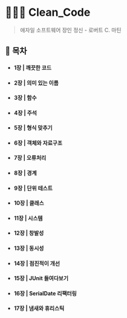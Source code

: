 # 👩🏻‍💻 Clean_Code
> 애자일 소프트웨어 장인 정신 - 로버트 C. 마틴
## 📝 목차 
- #### 1장 | 깨끗한 코드
- #### 2장 | 의미 있는 이름
- #### 3장 | 함수
- #### 4장 | 주석
- #### 5장 | 형식 맞추기
- #### 6장 | 객체와 자료구조
- #### 7장 | 오류처리
- #### 8장 | 경계 
- #### 9장 | 단위 테스트
- #### 10장 | 클래스
- #### 11장 | 시스템
- #### 12장 | 창발성
- #### 13장 | 동시성
- #### 14장 | 점진적이 개선
- #### 15장 | JUnit 들여다보기
- #### 16장 | SerialDate 리팩터링
- #### 17장 | 냄새와 휴리스틱

